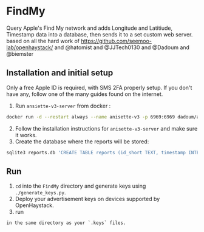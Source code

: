 # FindMy
Query Apple's Find My network and adds Longitude and Latitiude, Timestamp data into a database, then sends it to a set custom web server. based on all the hard work of https://github.com/seemoo-lab/openhaystack/ and @hatomist and @JJTech0130 and @Dadoum and @biemster

## Installation and initial setup
Only a free Apple ID is required, with SMS 2FA properly setup. If you don't have any, follow one of the many guides found on the internet.

1. Run `ansiette-v3-server` from docker :
```bash
docker run -d --restart always --name anisette-v3 -p 6969:6969 dadoum/anisette-v3-server:latest
```
2. Follow the installation instructions for `anisette-v3-server` and make sure it works.
3. Create the database where the reports will be stored:
```bash
sqlite3 reports.db 'CREATE TABLE reports (id_short TEXT, timestamp INTEGER, datePublished INTEGER, payload TEXT, id TEXT, statusCode INTEGER, PRIMARY KEY(id_short,timestamp))'
```

## Run
1. `cd` into the `FindMy` directory and generate keys using `./generate_keys.py`.
2. Deploy your advertisement keys on devices supported by OpenHaystack. 
3. run
```
in the same directory as your `.keys` files.

